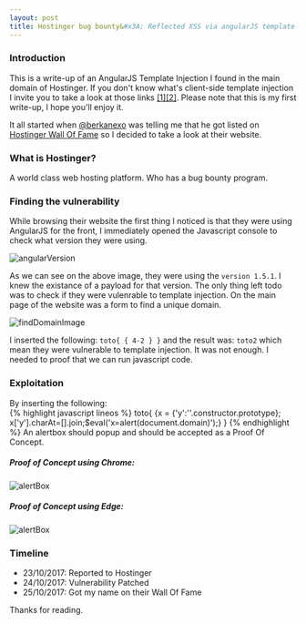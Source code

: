 ```yaml
---
layout: post
title: Hostinger bug bounty&#x3A; Reflected XSS via angularJS template injection 
---
```


### Introduction 
This is a write-up of  an AngularJS Template Injection  I found in the main domain of Hostinger. If you don't know what's client-side template injection I invite you to take a look at those links [[1]](https://portswigger.net/kb/issues/00200308_client-side-template-injection)[[2]](https://blog.portswigger.net/2016/01/xss-without-html-client-side-template.html). Please note that this is my first write-up, I hope you'll enjoy it.

It all started when [@berkanexo](https://twitter.com/berkanexo) was telling me that he got listed on [Hostinger Wall Of Fame](https://www.hostinger.com/wall-of-fame) so I decided to take a look at their website.

### What is Hostinger?
A world class web hosting platform. Who has a bug bounty program.

### Finding the vulnerability
While browsing their website the first thing I noticed is that they were using AngularJS for the front, I immediately opened the Javascript console to check what version they were using.  

![angularVersion]({{"/images/angularVersion.png"}})   

As we can see on the above image, they were using the ```version 1.5.1```. I knew the existance of a payload for that version. The only thing left todo was to check if they were vulenrable to template injection. On the main page of the website was a form to find a unique domain. 

![findDomainImage]({{"/images/findDomain.png"}})  

I inserted the following: ```toto{ { 4-2 } }``` and the result was: ```toto2``` which mean they were vulnerable to template injection. It was not enough. I needed to proof that we can run javascript code.   

### Exploitation
By inserting the following:   
{% highlight javascript lineos %}
 toto{ {x = {'y':''.constructor.prototype}; x['y'].charAt=[].join;$eval('x=alert(document.domain)');} }
{% endhighlight %}
An alertbox should popup and should be accepted as a Proof Of Concept.

##### Proof of Concept  using Chrome:

![alertBox]({{"/images/Hostinger_chrome.png"}})

##### Proof of  Concept using Edge:

![alertBox]({{"/images/Hostinger_edge.png"}})

### Timeline
* 23/10/2017: Reported to Hostinger
* 24/10/2017: Vulnerability Patched
* 25/10/2017: Got my name on their Wall Of Fame

Thanks for reading.
